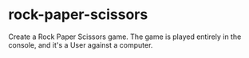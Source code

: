 # rock-paper-scissors

Create a Rock Paper Scissors game. The game is played entirely in the console,
and it's a User against a computer.